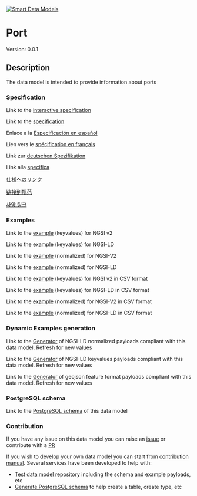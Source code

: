 [![Smart Data Models](https://smartdatamodels.org/wp-content/uploads/2022/01/SmartDataModels_logo.png "Logo")](https://smartdatamodels.org)
# Port
Version: 0.0.1

## Description 

The data model is intended to provide information about ports
### Specification

Link to the [interactive specification](https://swagger.lab.fiware.org/?url=https://smart-data-models.github.io/dataModel.MarineTransport/Port/swagger.yaml)

Link to the [specification](https://github.com/smart-data-models/dataModel.MarineTransport/blob/master/Port/doc/spec.md)

Enlace a la [Especificación en español](https://github.com/smart-data-models/dataModel.MarineTransport/blob/master/Port/doc/spec_ES.md)

Lien vers le [spécification en français](https://github.com/smart-data-models/dataModel.MarineTransport/blob/master/Port/doc/spec_FR.md)

Link zur [deutschen Spezifikation](https://github.com/smart-data-models/dataModel.MarineTransport/blob/master/Port/doc/spec_DE.md)

Link alla [specifica](https://github.com/smart-data-models/dataModel.MarineTransport/blob/master/Port/doc/spec_IT.md)

[仕様へのリンク](https://github.com/smart-data-models/dataModel.MarineTransport/blob/master/Port/doc/spec_JA.md)

[链接到规范](https://github.com/smart-data-models/dataModel.MarineTransport/blob/master/Port/doc/spec_ZH.md)

[사양 링크](https://github.com/smart-data-models/dataModel.MarineTransport/blob/master/Port/doc/spec_KO.md)
### Examples

Link to the [example](https://smart-data-models.github.io/dataModel.MarineTransport/Port/examples/example.json) (keyvalues) for NGSI v2

Link to the [example](https://smart-data-models.github.io/dataModel.MarineTransport/Port/examples/example.jsonld) (keyvalues) for NGSI-LD

Link to the [example](https://smart-data-models.github.io/dataModel.MarineTransport/Port/examples/example-normalized.json) (normalized) for NGSI-V2

Link to the [example](https://smart-data-models.github.io/dataModel.MarineTransport/Port/examples/example-normalized.jsonld) (normalized) for NGSI-LD

Link to the [example](https://github.com/smart-data-models/dataModel.MarineTransport/blob/master/Port/examples/example.json.csv) (keyvalues) for NGSI v2 in CSV format

Link to the [example](https://github.com/smart-data-models/dataModel.MarineTransport/blob/master/Port/examples/example.jsonld.csv) (keyvalues) for NGSI-LD in CSV format

Link to the [example](https://github.com/smart-data-models/dataModel.MarineTransport/blob/master/Port/examples/example-normalized.json.csv) (normalized) for NGSI-V2 in CSV format

Link to the [example](https://github.com/smart-data-models/dataModel.MarineTransport/blob/master/Port/examples/example-normalized.jsonld.csv) (normalized) for NGSI-LD in CSV format
### Dynamic Examples generation

Link to the [Generator](https://smartdatamodels.org/extra/ngsi-ld_generator.php?schemaUrl=https://raw.githubusercontent.com/smart-data-models/dataModel.MarineTransport/master/Port/schema.json&email=info@smartdatamodels.org) of NGSI-LD normalized payloads compliant with this data model. Refresh for new values

Link to the [Generator](https://smartdatamodels.org/extra/ngsi-ld_generator_keyvalues.php?schemaUrl=https://raw.githubusercontent.com/smart-data-models/dataModel.MarineTransport/master/Port/schema.json&email=info@smartdatamodels.org) of NGSI-LD keyvalues payloads compliant with this data model. Refresh for new values

Link to the [Generator](https://smartdatamodels.org/extra/geojson_features_generator.php?schemaUrl=https://raw.githubusercontent.com/smart-data-models/dataModel.MarineTransport/master/Port/schema.json&email=info@smartdatamodels.org) of geojson feature format payloads compliant with this data model. Refresh for new values
### PostgreSQL schema

Link to the [PostgreSQL schema](https://github.com/smart-data-models/dataModel.MarineTransport/blob/master/Port/schema.sql) of this data model
### Contribution

 If you have any issue on this data model you can raise an [issue](https://github.com/smart-data-models/dataModel.MarineTransport/issues)  or contribute with a [PR](https://github.com/smart-data-models/dataModel.MarineTransport/pulls)

 If you wish to develop your own data model you can start from [contribution manual](https://bit.ly/contribution_manual). Several services have been developed to help with: 
 - [Test data model repository](https://smartdatamodels.org/index.php/data-models-contribution-api/) including the schema and example payloads, etc
 - [Generate PostgreSQL schema](https://smartdatamodels.org/index.php/sql-service/) to help create a table, create type, etc